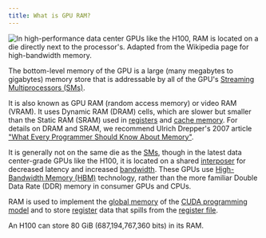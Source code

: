 ```yaml
---
title: What is GPU RAM?
---
```


![In high-performance data center GPUs like the H100, RAM is located on a die directly next to the processor's. Adapted from the Wikipedia page for [high-bandwidth memory](https://en.wikipedia.org/wiki/High_Bandwidth_Memory).](themed-image://hbm-schematic.svg)

The bottom-level memory of the GPU is a large (many megabytes to gigabytes) memory
store that is addressable by all of the GPU's
[Streaming Multiprocessors (SMs)](/gpu-glossary/device-hardware/streaming-multiprocessor).

It is also known as GPU RAM (random access memory) or video RAM (VRAM). It uses
Dynamic RAM (DRAM) cells, which are slower but smaller than the Static RAM
(SRAM) used in [registers](/gpu-glossary/device-hardware/register-file) and [cache memory](/gpu-glossary/device-hardware/l1-data-cache).
For details on DRAM and SRAM, we
recommend Ulrich Drepper's 2007 article
["What Every Programmer Should Know About Memory"](https://people.freebsd.org/~lstewart/articles/cpumemory.pdf).

It is generally not on the same die as the
[SMs](/gpu-glossary/device-hardware/streaming-multiprocessor), though in the
latest data center-grade GPUs like the H100, it is located on a shared
[interposer](https://en.wikipedia.org/wiki/Interposer) for decreased latency and
increased [bandwidth](/gpu-glossary/perf/memory-bandwidth).
These GPUs use [High-Bandwidth Memory (HBM)](https://en.wikipedia.org/wiki/High_Bandwidth_Memory)
technology, rather than the more familiar Double Data Rate (DDR) memory in consumer GPUs and CPUs.

RAM is used to implement the
[global memory](/gpu-glossary/device-software/global-memory) of the
[CUDA programming model](/gpu-glossary/device-software/cuda-programming-model)
and to store [register](/gpu-glossary/device-software/registers) data that
spills from the [register file](/gpu-glossary/device-hardware/register-file).

An H100 can store 80 GiB (687,194,767,360 bits) in its RAM.
